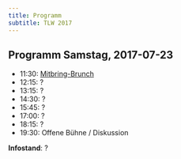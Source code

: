```yaml
---
title: Programm
subtitle: TLW 2017
---
```


Programm Samstag, 2017-07-23
---

* 11:30: [Mitbring-Brunch](verpflegung)
* 12:15: ?
* 13:15: ?
* 14:30: ?
* 15:45: ?
* 17:00: ?
* 18:15: ?
* 19:30: Offene Bühne / Diskussion

**Infostand**: ?
